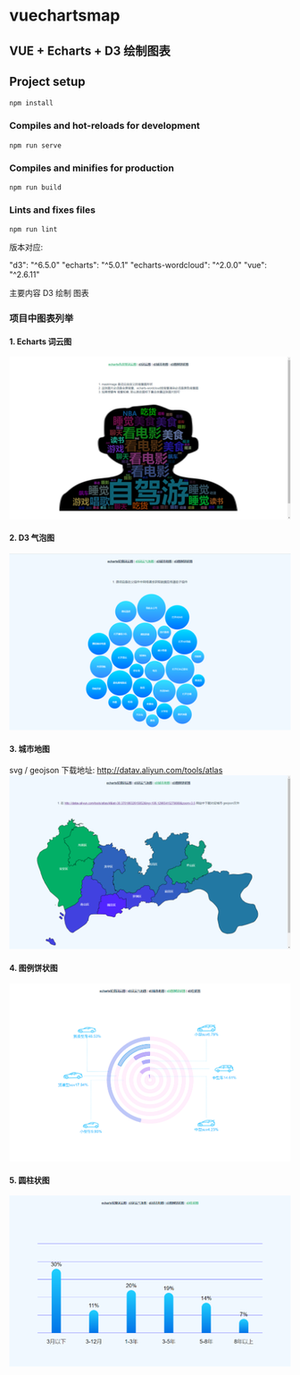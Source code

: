 # vuechartsmap

## VUE + Echarts + D3 绘制图表

## Project setup
```
npm install
```

### Compiles and hot-reloads for development
```
npm run serve
```

### Compiles and minifies for production
```
npm run build
```

### Lints and fixes files
```
npm run lint
```

版本对应: 

"d3": "^6.5.0"
"echarts": "^5.0.1"
"echarts-wordcloud": "^2.0.0"
"vue": "^2.6.11"

主要内容 D3 绘制 图表

### 项目中图表列举

#### 1. Echarts 词云图
![词云图](/词云图.png)

#### 2. D3 气泡图
![气泡图](气泡图.png)

#### 3. 城市地图
svg / geojson 下载地址: http://datav.aliyun.com/tools/atlas
![城市地图](局部地图.png)

#### 4. 图例饼状图
![图例饼状图](图例饼状图.png)

#### 5. 圆柱状图
![圆柱状图](圆柱状图.png)




